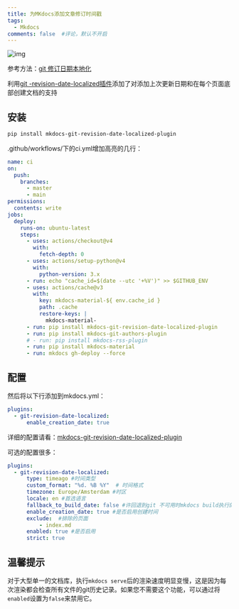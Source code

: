 ```yaml
---
title: 为MKdocs添加文章修订时间戳
tags:
  - Mkdocs
comments: false  #评论，默认不开启
---
```


![img](https://cn.mcecy.com/image/20240106/ee0ece547112ac1b67fb61ac7f9c1a90.png)  

参考方法：[git 修订日期本地化](https://squidfunk.github.io/mkdocs-material/setup/adding-a-git-repository/#revisioning)

利用[git -revision-date-localized插件](https://github.com/timvink/mkdocs-git-revision-date-localized-plugin)添加了对添加上次更新日期和在每个页面底部创建文档的支持

## 安装

```bash
pip install mkdocs-git-revision-date-localized-plugin
```

.github/workflows/下的ci.yml增加高亮的几行：

```yaml hl_lines="14-15 26-28"
name: ci 
on:
  push:
    branches:
      - master 
      - main
permissions:
  contents: write
jobs:
  deploy:
    runs-on: ubuntu-latest
    steps:
      - uses: actions/checkout@v4
        with:
          fetch-depth: 0
      - uses: actions/setup-python@v4
        with:
          python-version: 3.x
      - run: echo "cache_id=$(date --utc '+%V')" >> $GITHUB_ENV 
      - uses: actions/cache@v3
        with:
          key: mkdocs-material-${ env.cache_id }
          path: .cache
          restore-keys: |
            mkdocs-material-
      - run: pip install mkdocs-git-revision-date-localized-plugin
      - run: pip install mkdocs-git-authors-plugin
      # - run: pip install mkdocs-rss-plugin           
      - run: pip install mkdocs-material 
      - run: mkdocs gh-deploy --force
```

## 配置

然后将以下行添加到mkdocs.yml：
```yaml hl_lines="2 3"
plugins:
  - git-revision-date-localized:
      enable_creation_date: true
```

详细的配置请看：[mkdocs-git-revision-date-localized-plugin](https://timvink.github.io/mkdocs-git-revision-date-localized-plugin/index.html)

可选的配置很多：
```yaml
plugins:
  - git-revision-date-localized:
      type: timeago #时间类型
      custom_format: "%d. %B %Y"  # 时间格式
      timezone: Europe/Amsterdam #时区
      locale: en #首选语言
      fallback_to_build_date: false #许回退到git 不可用时mkdocs build执行的时间
      enable_creation_date: true #是否启用创建时间
      exclude:  #排除的页面
          - index.md
      enabled: true #是否启用
      strict: true
```

## 温馨提示

对于大型单一的文档库，执行`mkdocs serve`后的渲染速度明显变慢，这是因为每次渲染都会检查所有文件的git历史记录。如果您不需要这个功能，可以通过将`enabled`设置为`false`来禁用它。